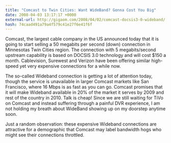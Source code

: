 ```yaml
---
title: "Comcast to Twin Cities: Want WideBand? Gonna Cost You Big"
date: 2008-04-03 13:17:17 +0000
external-url: http://gigaom.com/2008/04/02/comcast-docsis3-0-wideband/
hash: 74caad491a79a4f579c41e27f6e41f6f
---
```


Comcast, the largest cable company in the US announced today that it is going to start selling a 50 megabits per second (down) connection in Minnesotas Twin Cities region. The connection with 5 megabits/second upstream capability is based on DOCSIS 3.0 technology and will cost $150 a month. Cablevision, Surewest and Verizon have been offering similar high-speed yet very expensive connections for a while now.


The so-called Wideband connection is getting a lot of attention today, though the service is unavailable in larger Comcast markets like San Francisco, where 16 Mbps is as fast as you can go. Comcast promises that it will make Wideband available in 20% of the market it serves by 2009 and rest of the country in 2010. Talk is cheap! Since we are still waiting for TiVo on Comcast and instead suffering through a painful DVR experience, I am not holding my breath about WideBand showing up on my doorstep anytime soon.


Just a random observation: these expensive Wideband connections are attractive  for a demographic that Comcast may label bandwidth hogs who might see their connections throttled.
